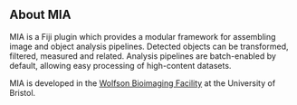 About MIA
---------
MIA is a Fiji plugin which provides a modular framework for assembling image and object analysis pipelines.  Detected objects can be transformed, filtered, measured and related.  Analysis pipelines are batch-enabled by default, allowing easy processing of high-content datasets.

MIA is developed in the [Wolfson Bioimaging Facility](http://www.bristol.ac.uk/wolfson-bioimaging/) at the University of Bristol.